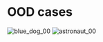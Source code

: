 # OOD cases
![blue_dog_00](https://github.com/user-attachments/assets/c44b6cb6-d277-465c-b3fa-d9beb1f54362)
![astronaut_00](https://github.com/user-attachments/assets/5d18baad-c14a-4fbb-9478-423d2e8f6cfe)
